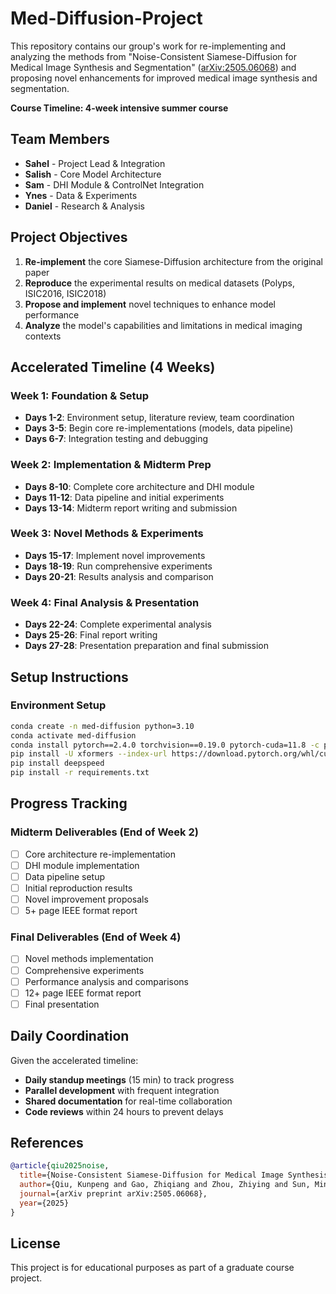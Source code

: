 # Med-Diffusion-Project

This repository contains our group's work for re-implementing and analyzing the methods from "Noise-Consistent Siamese-Diffusion for Medical Image Synthesis and Segmentation" ([arXiv:2505.06068](https://arxiv.org/abs/2505.06068)) and proposing novel enhancements for improved medical image synthesis and segmentation.

**Course Timeline: 4-week intensive summer course**

## Team Members
- **Sahel** - Project Lead & Integration
- **Salish** - Core Model Architecture  
- **Sam** - DHI Module & ControlNet Integration
- **Ynes** - Data & Experiments
- **Daniel** - Research & Analysis

## Project Objectives
1. **Re-implement** the core Siamese-Diffusion architecture from the original paper
2. **Reproduce** the experimental results on medical datasets (Polyps, ISIC2016, ISIC2018)
3. **Propose and implement** novel techniques to enhance model performance
4. **Analyze** the model's capabilities and limitations in medical imaging contexts

## Accelerated Timeline (4 Weeks)

### Week 1: Foundation & Setup
- **Days 1-2**: Environment setup, literature review, team coordination
- **Days 3-5**: Begin core re-implementations (models, data pipeline)
- **Days 6-7**: Integration testing and debugging

### Week 2: Implementation & Midterm Prep
- **Days 8-10**: Complete core architecture and DHI module
- **Days 11-12**: Data pipeline and initial experiments
- **Days 13-14**: Midterm report writing and submission

### Week 3: Novel Methods & Experiments
- **Days 15-17**: Implement novel improvements
- **Days 18-19**: Run comprehensive experiments
- **Days 20-21**: Results analysis and comparison

### Week 4: Final Analysis & Presentation
- **Days 22-24**: Complete experimental analysis
- **Days 25-26**: Final report writing
- **Days 27-28**: Presentation preparation and final submission

## Setup Instructions

### Environment Setup
```bash
conda create -n med-diffusion python=3.10
conda activate med-diffusion
conda install pytorch==2.4.0 torchvision==0.19.0 pytorch-cuda=11.8 -c pytorch -c nvidia
pip install -U xformers --index-url https://download.pytorch.org/whl/cu118
pip install deepspeed
pip install -r requirements.txt
```

## Progress Tracking

### Midterm Deliverables (End of Week 2)
- [ ] Core architecture re-implementation
- [ ] DHI module implementation  
- [ ] Data pipeline setup
- [ ] Initial reproduction results
- [ ] Novel improvement proposals
- [ ] 5+ page IEEE format report

### Final Deliverables (End of Week 4)
- [ ] Novel methods implementation
- [ ] Comprehensive experiments
- [ ] Performance analysis and comparisons
- [ ] 12+ page IEEE format report
- [ ] Final presentation

## Daily Coordination
Given the accelerated timeline:
- **Daily standup meetings** (15 min) to track progress
- **Parallel development** with frequent integration
- **Shared documentation** for real-time collaboration
- **Code reviews** within 24 hours to prevent delays

## References
```bibtex
@article{qiu2025noise,
  title={Noise-Consistent Siamese-Diffusion for Medical Image Synthesis and Segmentation},
  author={Qiu, Kunpeng and Gao, Zhiqiang and Zhou, Zhiying and Sun, Mingjie and Guo, Yongxin},
  journal={arXiv preprint arXiv:2505.06068},
  year={2025}
}
```

## License
This project is for educational purposes as part of a graduate course project. 
